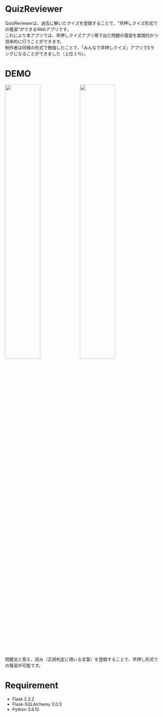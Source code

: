 # QuizReviewer
QuizReviewerは、過去に解いたクイズを登録することで、"早押しクイズ形式での復習"ができるWebアプリです。<br>
これにより本アプリでは、早押しクイズアプリ等で出た問題の復習を実践的かつ効率的に行うことができます。<br>
制作者は同様の形式で勉強したことで、「みんなで早押しクイズ」アプリでSランクになることができました（上位１％）。


# DEMO
<img src="https://github.com/SN925/Signboard_project/assets/134678318/aa34127b-e3d2-4b6a-8a92-baa9e2433cc9" width="48%" height="48%">
<img src="https://github.com/SN925/Signboard_project/assets/134678318/8455434b-b27c-4fc7-96e9-72cb26f70503" width="48%" height="48%"><br>
問題文と答え、読み（正誤判定に用いる言葉）を登録することで、早押し形式での復習が可能です。

# Requirement
* Flask 2.3.2
* Flask-SQLAlchemy 3.0.3
* Python 3.8.10
